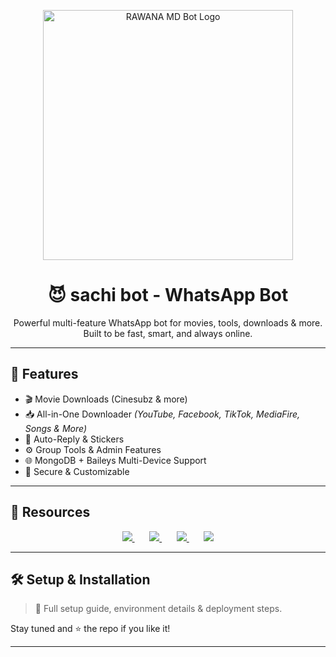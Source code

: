 <p align="center">
  <img src="https://i.imghippo.com/files/WU1039XIY.jpg" width="400" alt="RAWANA MD Bot Logo" />
</p>

<h1 align="center">😈 sachi bot
 - WhatsApp Bot</h1>

<p align="center">
  Powerful multi-feature WhatsApp bot for movies, tools, downloads & more.  
  Built to be fast, smart, and always online.  
</p>

---

## 🚀 Features

- 🎬 Movie Downloads (Cinesubz & more)  
- 📥 All-in-One Downloader *(YouTube, Facebook, TikTok, MediaFire, Songs & More)*  
- 🤖 Auto-Reply & Stickers  
- ⚙️ Group Tools & Admin Features  
- 🌐 MongoDB + Baileys Multi-Device Support  
- 🔐 Secure & Customizable  

---

## 🔗 Resources

<p align="center">
  <a href="https://whatsapp.com/channel/0029Vb5urgj7z4kfTgSlME16/100">
    <img src="https://img.shields.io/badge/YML_Code-00C853?style=for-the-badge&logo=whatsapp&logoColor=white" />
  </a>
  &nbsp;&nbsp;&nbsp;&nbsp;&nbsp;
  <a href="https://rawana-md-official-web.vercel.app/">
    <img src="https://img.shields.io/badge/Pair_Site-8e24aa?style=for-the-badge&logo=vercel&logoColor=white" />
  </a>
  &nbsp;&nbsp;&nbsp;&nbsp;&nbsp;
  <a href="https://whatsapp.com/channel/0029Vb5urgj7z4kfTgSlME16">
    <img src="https://img.shields.io/badge/Whatsapp_Channel-009688?style=for-the-badge&logo=whatsapp&logoColor=white" />
  </a>
  &nbsp;&nbsp;&nbsp;&nbsp;&nbsp;
  <a href="https://www.youtube.com/@rwanamd">
    <img src="https://img.shields.io/badge/YouTube_Channel-FF0000?style=for-the-badge&logo=youtube&logoColor=white" />
  </a>
</p>

---

## 🛠️ Setup & Installation

> 📌 Full setup guide, environment details & deployment steps.

Stay tuned and ⭐ the repo if you like it!

---
